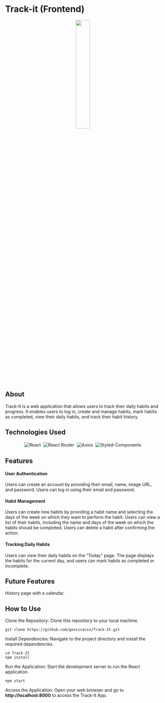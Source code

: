 # Track-it (Frontend)
<div align='center'>
  <img width='30%' src='https://github.com/gessicacss/Track-It/assets/111399040/d61c6303-94ad-470a-b3c9-d34fade1bfc6'/>
</div>

## About
Track-It is a web application that allows users to track their daily habits and progress. It enables users to log in, create and manage habits, mark habits as completed, view their daily habits, and track their habit history.

## Technologies Used

<p align='center'>
<img style='margin: 2px;' src='https://img.shields.io/badge/react-%2320232a.svg?style=for-the-badge&logo=react&logoColor=%2361DAFB' alt='React'/>
<img style='margin: 2px;' src='https://img.shields.io/badge/React_Router-CA4245?style=for-the-badge&logo=react-router&logoColor=white' alt='React Router'/>
<img style='margin: 2px;' src='https://img.shields.io/badge/axios-800080?style=for-the-badge&logo=axios&logoColor=white' alt='Axios'/>
<img style='margin: 2px;' src='https://img.shields.io/badge/styled--components-DB7093?style=for-the-badge&logo=styled-components&logoColor=white' alt='Styled-Components'/>
</p>

## Features

#### User Authentication
Users can create an account by providing their email, name, image URL, and password.
Users can log in using their email and password.

#### Habit Management
Users can create new habits by providing a habit name and selecting the days of the week on which they want to perform the habit.
Users can view a list of their habits, including the name and days of the week on which the habits should be completed.
Users can delete a habit after confirming the action.

#### Tracking Daily Habits
Users can view their daily habits on the "Today" page.
The page displays the habits for the current day, and users can mark habits as completed or incomplete.

## Future Features
History page with a calendar.


## How to Use

Clone the Repository: Clone this repository to your local machine.
```
git clone https://github.com/gessicacss/Track-It.git
```

Install Dependencies: Navigate to the project directory and install the required dependencies.

```
cd Track-It
npm install
```

Run the Application: Start the development server to run the React application.

```
npm start
```

Access the Application: Open your web browser and go to <b>http://localhost:8000</b> to access the Track-It App.
